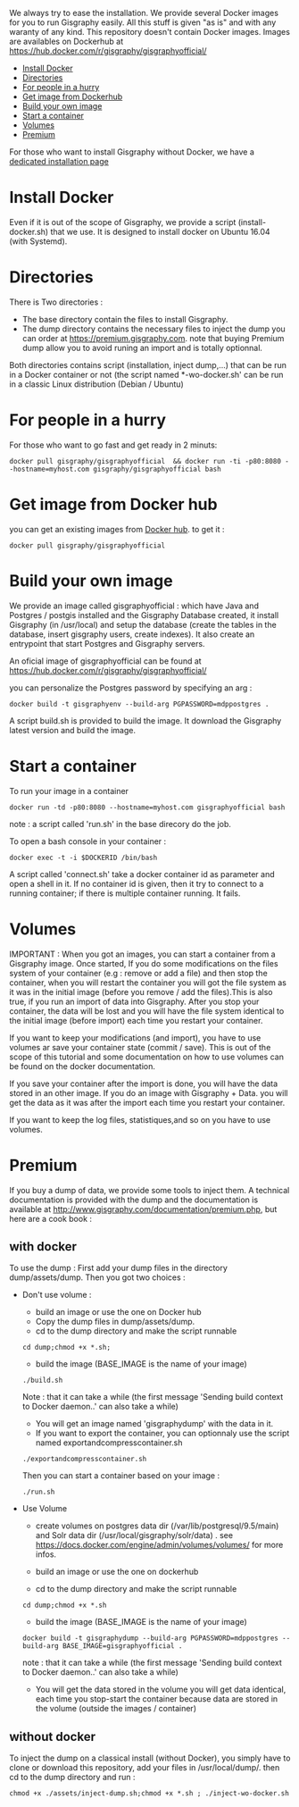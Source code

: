 

We always try to ease the installation. We provide several Docker images for you to run Gisgraphy easily. All this stuff is given "as is" and with any waranty of any kind. This repository doesn't contain Docker images. Images are availables on Dockerhub at https://hub.docker.com/r/gisgraphy/gisgraphyofficial/

* [Install Docker](#user-content-install-docker)
* [Directories](#user-content-directories)
* [For people in a hurry](#user-content-for-people-in-a-hurry)
* [Get image from Dockerhub](#user-content-get-image-from-docker-hub)
* [Build your own image](#user-content-build-your-own-image)
* [Start a container](#user-content-start-a-container)
* [Volumes](#user-content-volumes)
* [Premium](#user-content-premium)


For those who want to install Gisgraphy without Docker, we have a [dedicated installation page](https://www.gisgraphy.com/documentation/installation/index.php)

# Install Docker

Even if it is out of the scope of Gisgraphy, we provide a script (install-docker.sh) that we use. It is designed to install docker on Ubuntu 16.04 (with Systemd).

# Directories
There is Two directories : 
* The base directory contain the files to install Gisgraphy.
* The dump directory contains the necessary files to inject the dump you can order at https://premium.gisgraphy.com. note that buying Premium dump allow you to avoid runing an import and is totally optionnal.

Both directories contains script (installation, inject dump,...) that can be run in a Docker container or not (the script named *-wo-docker.sh' can be run in a classic Linux distribution (Debian / Ubuntu)

# For people in a hurry
For those who want to go fast and get ready in 2 minuts:
```
docker pull gisgraphy/gisgraphyofficial  && docker run -ti -p80:8080 --hostname=myhost.com gisgraphy/gisgraphyofficial bash

```


# Get image from Docker hub
you can get an existing images from [Docker hub](https://hub.docker.com/r/gisgraphy/gisgraphyofficial/). to get it :

```
docker pull gisgraphy/gisgraphyofficial
```


# Build your own image
We provide an image called gisgraphyofficial : which have Java and Postgres / postgis installed and the Gisgraphy Database created, it install Gisgraphy (in /usr/local) and setup the database (create the tables in the database, insert gisgraphy users, create indexes). It also create an entrypoint that start Postgres and Gisgraphy servers.

An oficial image of gisgraphyofficial can be found at https://hub.docker.com/r/gisgraphy/gisgraphyofficial/

 you can personalize the Postgres password by specifying an arg :
```
docker build -t gisgraphyenv --build-arg PGPASSWORD=mdppostgres .
```
A script build.sh is provided to build the image. It download the Gisgraphy latest version and build the image.

# Start a container

To run your image in a container
```
docker run -td -p80:8080 --hostname=myhost.com gisgraphyofficial bash
```
note : a script called 'run.sh' in the base direcory do the job.


To open a bash console in your container : 
```
docker exec -t -i $DOCKERID /bin/bash
```
A script called 'connect.sh' take a docker container id as parameter and open a shell in it. If no container id is given, then it try to connect to a running container; if there is multiple container running. It fails.


# Volumes 

IMPORTANT : When you got an images, you can start a container from a Gisgraphy image. Once started, If you do some modifications on the files system of your container (e.g : remove or add a file) and then stop the container, when you will restart the container you will got the file system as it was in the initial image (before you remove / add the files).This is also true, if you run an import of data into Gisgraphy. After you stop your container, the data will be lost and you will have the file system identical to the initial image (before import) each time you restart your container.

If you want to keep your modifications (and import), you have to use volumes ar save your container state (commit / save). This is out of the scope of this tutorial and some documentation on how to use volumes can be found on the docker documentation.

If you save your container after the import is done, you will have the data stored in an other image. If you do an image with Gisgraphy + Data. you will get the data as it was after the import each time you restart your container. 

If you want to keep the log files, statistiques,and so on you have to use volumes.

# Premium
If you buy a dump of data, we provide some tools to inject them. A technical documentation is provided with the dump and the documentation is available at http://www.gisgraphy.com/documentation/premium.php, but here are a cook book :

## with docker

To use the dump :
First add your dump files in the directory dump/assets/dump. Then you got two choices :

* Don't use volume :
  * build an image or use the one on Docker hub
  * Copy the dump files in dump/assets/dump.
  * cd to the dump directory and make the script runnable
  ```
  cd dump;chmod +x *.sh;
  ```
  * build the image (BASE_IMAGE is the name of your image)
  ```
  ./build.sh
  ```
  Note : that it can take a while (the first message 'Sending build context to Docker daemon..' can also take a while)
  
  * You will get an image named 'gisgraphydump' with the data in it.
  * If you want to export the container, you can optionnaly use the script named exportandcompresscontainer.sh
  ```
  ./exportandcompresscontainer.sh
  ```
  
  Then you can start a container based on your image :
   
   ```
  ./run.sh
   ```

* Use Volume 
  * create volumes on postgres data dir (/var/lib/postgresql/9.5/main) and Solr data dir (/usr/local/gisgraphy/solr/data) . see https://docs.docker.com/engine/admin/volumes/volumes/ for more infos.
  
  
  * build an image or use the one on dockerhub
  * cd to the dump directory and make the script runnable
  ```
  cd dump;chmod +x *.sh
  ```
  * build the image (BASE_IMAGE is the name of your image)
  ```
  docker build -t gisgraphydump --build-arg PGPASSWORD=mdppostgres --build-arg BASE_IMAGE=gisgraphyofficial .
  ```
  note : that it can take a while (the first message 'Sending build context to Docker daemon..' can also take a while)
  
  * You will get the data stored in the volume you will get data identical, each time you stop-start the container because data are stored in the volume (outside the images / container)

## without docker
To inject the dump on a classical install (without Docker), you simply have to clone or download this repository, add your files in /usr/local/dump/.
then cd to the dump directory and run :
```
chmod +x ./assets/inject-dump.sh;chmod +x *.sh ; ./inject-wo-docker.sh
```



